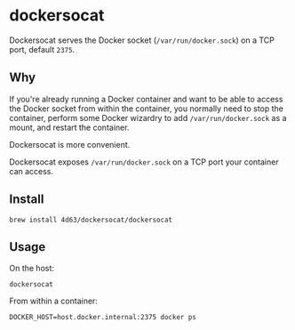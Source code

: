 # dockersocat

Dockersocat serves the Docker socket (`/var/run/docker.sock`) on a TCP port, default `2375`.

## Why

If you're already running a Docker container and want to be able to access the Docker socket from within the container, you normally need to stop the container, perform some Docker wizardry to add `/var/run/docker.sock` as a mount, and restart the container.

Dockersocat is more convenient.

Dockersocat exposes `/var/run/docker.sock` on a TCP port your container can access. 

## Install

```
brew install 4d63/dockersocat/dockersocat
```

## Usage

On the host:
```
dockersocat
```

From within a container:
```
DOCKER_HOST=host.docker.internal:2375 docker ps
```
